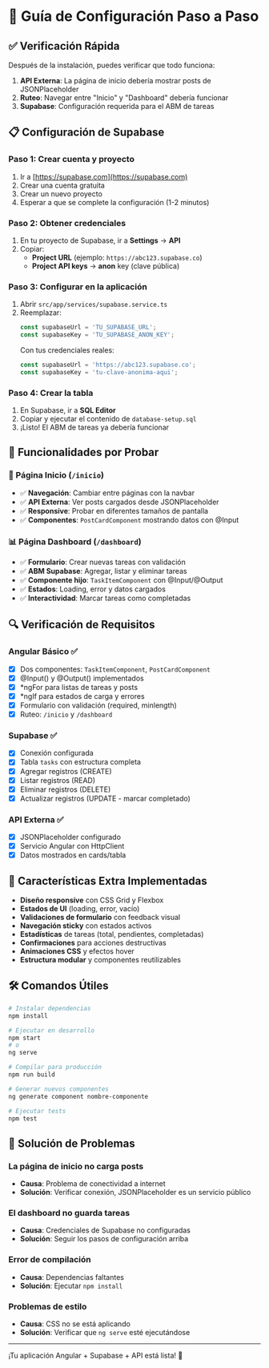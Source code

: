 # 🚀 Guía de Configuración Paso a Paso

## ✅ Verificación Rápida

Después de la instalación, puedes verificar que todo funciona:

1. **API Externa**: La página de inicio debería mostrar posts de JSONPlaceholder
2. **Ruteo**: Navegar entre "Inicio" y "Dashboard" debería funcionar
3. **Supabase**: Configuración requerida para el ABM de tareas

## 📋 Configuración de Supabase

### Paso 1: Crear cuenta y proyecto
1. Ir a [https://supabase.com](https://supabase.com)
2. Crear una cuenta gratuita
3. Crear un nuevo proyecto
4. Esperar a que se complete la configuración (1-2 minutos)

### Paso 2: Obtener credenciales
1. En tu proyecto de Supabase, ir a **Settings** → **API**
2. Copiar:
   - **Project URL** (ejemplo: `https://abc123.supabase.co`)
   - **Project API keys** → **anon** key (clave pública)

### Paso 3: Configurar en la aplicación
1. Abrir `src/app/services/supabase.service.ts`
2. Reemplazar:
   ```typescript
   const supabaseUrl = 'TU_SUPABASE_URL';
   const supabaseKey = 'TU_SUPABASE_ANON_KEY';
   ```
   Con tus credenciales reales:
   ```typescript
   const supabaseUrl = 'https://abc123.supabase.co';
   const supabaseKey = 'tu-clave-anonima-aqui';
   ```

### Paso 4: Crear la tabla
1. En Supabase, ir a **SQL Editor**
2. Copiar y ejecutar el contenido de `database-setup.sql`
3. ¡Listo! El ABM de tareas ya debería funcionar

## 🎯 Funcionalidades por Probar

### 📄 Página Inicio (`/inicio`)
- ✅ **Navegación**: Cambiar entre páginas con la navbar
- ✅ **API Externa**: Ver posts cargados desde JSONPlaceholder
- ✅ **Responsive**: Probar en diferentes tamaños de pantalla
- ✅ **Componentes**: `PostCardComponent` mostrando datos con @Input

### 📊 Página Dashboard (`/dashboard`)
- ✅ **Formulario**: Crear nuevas tareas con validación
- ✅ **ABM Supabase**: Agregar, listar y eliminar tareas
- ✅ **Componente hijo**: `TaskItemComponent` con @Input/@Output
- ✅ **Estados**: Loading, error y datos cargados
- ✅ **Interactividad**: Marcar tareas como completadas

## 🔍 Verificación de Requisitos

### Angular Básico ✅
- [x] Dos componentes: `TaskItemComponent`, `PostCardComponent`
- [x] @Input() y @Output() implementados
- [x] *ngFor para listas de tareas y posts
- [x] *ngIf para estados de carga y errores
- [x] Formulario con validación (required, minlength)
- [x] Ruteo: `/inicio` y `/dashboard`

### Supabase ✅
- [x] Conexión configurada
- [x] Tabla `tasks` con estructura completa
- [x] Agregar registros (CREATE)
- [x] Listar registros (READ)
- [x] Eliminar registros (DELETE)
- [x] Actualizar registros (UPDATE - marcar completado)

### API Externa ✅
- [x] JSONPlaceholder configurado
- [x] Servicio Angular con HttpClient
- [x] Datos mostrados en cards/tabla

## 🎨 Características Extra Implementadas

- **Diseño responsive** con CSS Grid y Flexbox
- **Estados de UI** (loading, error, vacío)
- **Validaciones de formulario** con feedback visual
- **Navegación sticky** con estados activos
- **Estadísticas** de tareas (total, pendientes, completadas)
- **Confirmaciones** para acciones destructivas
- **Animaciones CSS** y efectos hover
- **Estructura modular** y componentes reutilizables

## 🛠️ Comandos Útiles

```bash
# Instalar dependencias
npm install

# Ejecutar en desarrollo
npm start
# o
ng serve

# Compilar para producción
npm run build

# Generar nuevos componentes
ng generate component nombre-componente

# Ejecutar tests
npm test
```

## 🐛 Solución de Problemas

### La página de inicio no carga posts
- **Causa**: Problema de conectividad a internet
- **Solución**: Verificar conexión, JSONPlaceholder es un servicio público

### El dashboard no guarda tareas
- **Causa**: Credenciales de Supabase no configuradas
- **Solución**: Seguir los pasos de configuración arriba

### Error de compilación
- **Causa**: Dependencias faltantes
- **Solución**: Ejecutar `npm install`

### Problemas de estilo
- **Causa**: CSS no se está aplicando
- **Solución**: Verificar que `ng serve` esté ejecutándose

---

¡Tu aplicación Angular + Supabase + API está lista! 🎉
